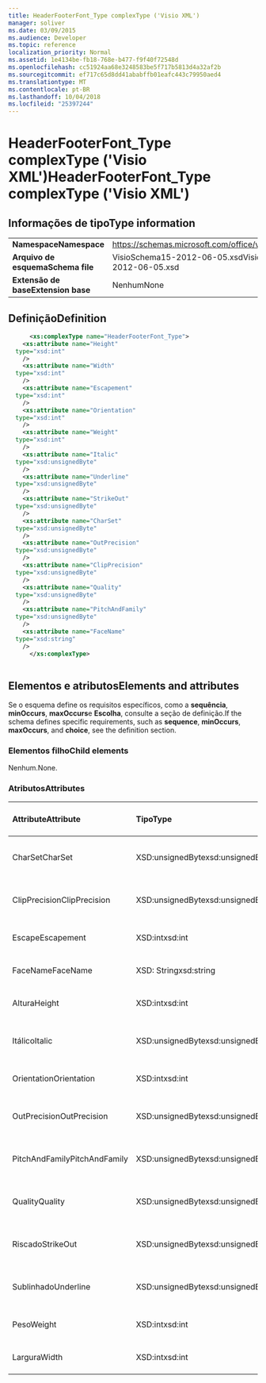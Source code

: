 ```yaml
---
title: HeaderFooterFont_Type complexType ('Visio XML')
manager: soliver
ms.date: 03/09/2015
ms.audience: Developer
ms.topic: reference
localization_priority: Normal
ms.assetid: 1e4134be-fb18-768e-b477-f9f40f72548d
ms.openlocfilehash: cc51924aa68e3248583be5f717b5813d4a32af2b
ms.sourcegitcommit: ef717c65d8dd41ababffb01eafc443c79950aed4
ms.translationtype: MT
ms.contentlocale: pt-BR
ms.lasthandoff: 10/04/2018
ms.locfileid: "25397244"
---
```

# <a name="headerfooterfonttype-complextype-visio-xml"></a><span data-ttu-id="fae0c-102">HeaderFooterFont_Type complexType ('Visio XML')</span><span class="sxs-lookup"><span data-stu-id="fae0c-102">HeaderFooterFont_Type complexType ('Visio XML')</span></span>

## <a name="type-information"></a><span data-ttu-id="fae0c-103">Informações de tipo</span><span class="sxs-lookup"><span data-stu-id="fae0c-103">Type information</span></span>

|||
|:-----|:-----|
|<span data-ttu-id="fae0c-104">**Namespace**</span><span class="sxs-lookup"><span data-stu-id="fae0c-104">**Namespace**</span></span> <br/> |https://schemas.microsoft.com/office/visio/2011/1/core  <br/> |
|<span data-ttu-id="fae0c-105">**Arquivo de esquema**</span><span class="sxs-lookup"><span data-stu-id="fae0c-105">**Schema file**</span></span> <br/> |<span data-ttu-id="fae0c-106">VisioSchema15-2012-06-05.xsd</span><span class="sxs-lookup"><span data-stu-id="fae0c-106">VisioSchema15-2012-06-05.xsd</span></span>  <br/> |
|<span data-ttu-id="fae0c-107">**Extensão de base**</span><span class="sxs-lookup"><span data-stu-id="fae0c-107">**Extension base**</span></span> <br/> |<span data-ttu-id="fae0c-108">Nenhum</span><span class="sxs-lookup"><span data-stu-id="fae0c-108">None</span></span>  <br/> |
   
## <a name="definition"></a><span data-ttu-id="fae0c-109">Definição</span><span class="sxs-lookup"><span data-stu-id="fae0c-109">Definition</span></span>

```XML
      <xs:complexType name="HeaderFooterFont_Type">
    <xs:attribute name="Height"
  type="xsd:int"
    />
    <xs:attribute name="Width"
  type="xsd:int"
    />
    <xs:attribute name="Escapement"
  type="xsd:int"
    />
    <xs:attribute name="Orientation"
  type="xsd:int"
    />
    <xs:attribute name="Weight"
  type="xsd:int"
    />
    <xs:attribute name="Italic"
  type="xsd:unsignedByte"
    />
    <xs:attribute name="Underline"
  type="xsd:unsignedByte"
    />
    <xs:attribute name="StrikeOut"
  type="xsd:unsignedByte"
    />
    <xs:attribute name="CharSet"
  type="xsd:unsignedByte"
    />
    <xs:attribute name="OutPrecision"
  type="xsd:unsignedByte"
    />
    <xs:attribute name="ClipPrecision"
  type="xsd:unsignedByte"
    />
    <xs:attribute name="Quality"
  type="xsd:unsignedByte"
    />
    <xs:attribute name="PitchAndFamily"
  type="xsd:unsignedByte"
    />
    <xs:attribute name="FaceName"
  type="xsd:string"
    />
      </xs:complexType>
      
```

## <a name="elements-and-attributes"></a><span data-ttu-id="fae0c-110">Elementos e atributos</span><span class="sxs-lookup"><span data-stu-id="fae0c-110">Elements and attributes</span></span>

<span data-ttu-id="fae0c-111">Se o esquema define os requisitos específicos, como a **sequência**, **minOccurs**, **maxOccurs**e **Escolha**, consulte a seção de definição.</span><span class="sxs-lookup"><span data-stu-id="fae0c-111">If the schema defines specific requirements, such as **sequence**, **minOccurs**, **maxOccurs**, and **choice**, see the definition section.</span></span> 
  
### <a name="child-elements"></a><span data-ttu-id="fae0c-112">Elementos filho</span><span class="sxs-lookup"><span data-stu-id="fae0c-112">Child elements</span></span>

<span data-ttu-id="fae0c-113">Nenhum.</span><span class="sxs-lookup"><span data-stu-id="fae0c-113">None.</span></span>
  
### <a name="attributes"></a><span data-ttu-id="fae0c-114">Atributos</span><span class="sxs-lookup"><span data-stu-id="fae0c-114">Attributes</span></span>

|<span data-ttu-id="fae0c-115">**Attribute**</span><span class="sxs-lookup"><span data-stu-id="fae0c-115">**Attribute**</span></span>|<span data-ttu-id="fae0c-116">**Tipo**</span><span class="sxs-lookup"><span data-stu-id="fae0c-116">**Type**</span></span>|<span data-ttu-id="fae0c-117">**Obrigatório**</span><span class="sxs-lookup"><span data-stu-id="fae0c-117">**Required**</span></span>|<span data-ttu-id="fae0c-118">**Descrição**</span><span class="sxs-lookup"><span data-stu-id="fae0c-118">**Description**</span></span>|<span data-ttu-id="fae0c-119">**Valores possíveis**</span><span class="sxs-lookup"><span data-stu-id="fae0c-119">**Possible values**</span></span>|
|:-----|:-----|:-----|:-----|:-----|
|<span data-ttu-id="fae0c-120">CharSet</span><span class="sxs-lookup"><span data-stu-id="fae0c-120">CharSet</span></span>  <br/> |<span data-ttu-id="fae0c-121">XSD:unsignedByte</span><span class="sxs-lookup"><span data-stu-id="fae0c-121">xsd:unsignedByte</span></span>  <br/> |<span data-ttu-id="fae0c-122">opcional</span><span class="sxs-lookup"><span data-stu-id="fae0c-122">optional</span></span>  <br/> ||<span data-ttu-id="fae0c-123">Valores do tipo xsd:unsignedByte.</span><span class="sxs-lookup"><span data-stu-id="fae0c-123">Values of the xsd:unsignedByte type.</span></span>  <br/> |
|<span data-ttu-id="fae0c-124">ClipPrecision</span><span class="sxs-lookup"><span data-stu-id="fae0c-124">ClipPrecision</span></span>  <br/> |<span data-ttu-id="fae0c-125">XSD:unsignedByte</span><span class="sxs-lookup"><span data-stu-id="fae0c-125">xsd:unsignedByte</span></span>  <br/> |<span data-ttu-id="fae0c-126">opcional</span><span class="sxs-lookup"><span data-stu-id="fae0c-126">optional</span></span>  <br/> ||<span data-ttu-id="fae0c-127">Valores do tipo xsd:unsignedByte.</span><span class="sxs-lookup"><span data-stu-id="fae0c-127">Values of the xsd:unsignedByte type.</span></span>  <br/> |
|<span data-ttu-id="fae0c-128">Escape</span><span class="sxs-lookup"><span data-stu-id="fae0c-128">Escapement</span></span>  <br/> |<span data-ttu-id="fae0c-129">XSD:int</span><span class="sxs-lookup"><span data-stu-id="fae0c-129">xsd:int</span></span>  <br/> |<span data-ttu-id="fae0c-130">opcional</span><span class="sxs-lookup"><span data-stu-id="fae0c-130">optional</span></span>  <br/> ||<span data-ttu-id="fae0c-131">Valores do tipo xsd:int.</span><span class="sxs-lookup"><span data-stu-id="fae0c-131">Values of the xsd:int type.</span></span>  <br/> |
|<span data-ttu-id="fae0c-132">FaceName</span><span class="sxs-lookup"><span data-stu-id="fae0c-132">FaceName</span></span>  <br/> |<span data-ttu-id="fae0c-133">XSD: String</span><span class="sxs-lookup"><span data-stu-id="fae0c-133">xsd:string</span></span>  <br/> |<span data-ttu-id="fae0c-134">opcional</span><span class="sxs-lookup"><span data-stu-id="fae0c-134">optional</span></span>  <br/> ||<span data-ttu-id="fae0c-135">Valores do tipo xsd: String.</span><span class="sxs-lookup"><span data-stu-id="fae0c-135">Values of the xsd:string type.</span></span>  <br/> |
|<span data-ttu-id="fae0c-136">Altura</span><span class="sxs-lookup"><span data-stu-id="fae0c-136">Height</span></span>  <br/> |<span data-ttu-id="fae0c-137">XSD:int</span><span class="sxs-lookup"><span data-stu-id="fae0c-137">xsd:int</span></span>  <br/> |<span data-ttu-id="fae0c-138">opcional</span><span class="sxs-lookup"><span data-stu-id="fae0c-138">optional</span></span>  <br/> ||<span data-ttu-id="fae0c-139">Valores do tipo xsd:int.</span><span class="sxs-lookup"><span data-stu-id="fae0c-139">Values of the xsd:int type.</span></span>  <br/> |
|<span data-ttu-id="fae0c-140">Itálico</span><span class="sxs-lookup"><span data-stu-id="fae0c-140">Italic</span></span>  <br/> |<span data-ttu-id="fae0c-141">XSD:unsignedByte</span><span class="sxs-lookup"><span data-stu-id="fae0c-141">xsd:unsignedByte</span></span>  <br/> |<span data-ttu-id="fae0c-142">opcional</span><span class="sxs-lookup"><span data-stu-id="fae0c-142">optional</span></span>  <br/> ||<span data-ttu-id="fae0c-143">Valores do tipo xsd:unsignedByte.</span><span class="sxs-lookup"><span data-stu-id="fae0c-143">Values of the xsd:unsignedByte type.</span></span>  <br/> |
|<span data-ttu-id="fae0c-144">Orientation</span><span class="sxs-lookup"><span data-stu-id="fae0c-144">Orientation</span></span>  <br/> |<span data-ttu-id="fae0c-145">XSD:int</span><span class="sxs-lookup"><span data-stu-id="fae0c-145">xsd:int</span></span>  <br/> |<span data-ttu-id="fae0c-146">opcional</span><span class="sxs-lookup"><span data-stu-id="fae0c-146">optional</span></span>  <br/> ||<span data-ttu-id="fae0c-147">Valores do tipo xsd:int.</span><span class="sxs-lookup"><span data-stu-id="fae0c-147">Values of the xsd:int type.</span></span>  <br/> |
|<span data-ttu-id="fae0c-148">OutPrecision</span><span class="sxs-lookup"><span data-stu-id="fae0c-148">OutPrecision</span></span>  <br/> |<span data-ttu-id="fae0c-149">XSD:unsignedByte</span><span class="sxs-lookup"><span data-stu-id="fae0c-149">xsd:unsignedByte</span></span>  <br/> |<span data-ttu-id="fae0c-150">opcional</span><span class="sxs-lookup"><span data-stu-id="fae0c-150">optional</span></span>  <br/> ||<span data-ttu-id="fae0c-151">Valores do tipo xsd:unsignedByte.</span><span class="sxs-lookup"><span data-stu-id="fae0c-151">Values of the xsd:unsignedByte type.</span></span>  <br/> |
|<span data-ttu-id="fae0c-152">PitchAndFamily</span><span class="sxs-lookup"><span data-stu-id="fae0c-152">PitchAndFamily</span></span>  <br/> |<span data-ttu-id="fae0c-153">XSD:unsignedByte</span><span class="sxs-lookup"><span data-stu-id="fae0c-153">xsd:unsignedByte</span></span>  <br/> |<span data-ttu-id="fae0c-154">opcional</span><span class="sxs-lookup"><span data-stu-id="fae0c-154">optional</span></span>  <br/> ||<span data-ttu-id="fae0c-155">Valores do tipo xsd:unsignedByte.</span><span class="sxs-lookup"><span data-stu-id="fae0c-155">Values of the xsd:unsignedByte type.</span></span>  <br/> |
|<span data-ttu-id="fae0c-156">Quality</span><span class="sxs-lookup"><span data-stu-id="fae0c-156">Quality</span></span>  <br/> |<span data-ttu-id="fae0c-157">XSD:unsignedByte</span><span class="sxs-lookup"><span data-stu-id="fae0c-157">xsd:unsignedByte</span></span>  <br/> |<span data-ttu-id="fae0c-158">opcional</span><span class="sxs-lookup"><span data-stu-id="fae0c-158">optional</span></span>  <br/> ||<span data-ttu-id="fae0c-159">Valores do tipo xsd:unsignedByte.</span><span class="sxs-lookup"><span data-stu-id="fae0c-159">Values of the xsd:unsignedByte type.</span></span>  <br/> |
|<span data-ttu-id="fae0c-160">Riscado</span><span class="sxs-lookup"><span data-stu-id="fae0c-160">StrikeOut</span></span>  <br/> |<span data-ttu-id="fae0c-161">XSD:unsignedByte</span><span class="sxs-lookup"><span data-stu-id="fae0c-161">xsd:unsignedByte</span></span>  <br/> |<span data-ttu-id="fae0c-162">opcional</span><span class="sxs-lookup"><span data-stu-id="fae0c-162">optional</span></span>  <br/> ||<span data-ttu-id="fae0c-163">Valores do tipo xsd:unsignedByte.</span><span class="sxs-lookup"><span data-stu-id="fae0c-163">Values of the xsd:unsignedByte type.</span></span>  <br/> |
|<span data-ttu-id="fae0c-164">Sublinhado</span><span class="sxs-lookup"><span data-stu-id="fae0c-164">Underline</span></span>  <br/> |<span data-ttu-id="fae0c-165">XSD:unsignedByte</span><span class="sxs-lookup"><span data-stu-id="fae0c-165">xsd:unsignedByte</span></span>  <br/> |<span data-ttu-id="fae0c-166">opcional</span><span class="sxs-lookup"><span data-stu-id="fae0c-166">optional</span></span>  <br/> ||<span data-ttu-id="fae0c-167">Valores do tipo xsd:unsignedByte.</span><span class="sxs-lookup"><span data-stu-id="fae0c-167">Values of the xsd:unsignedByte type.</span></span>  <br/> |
|<span data-ttu-id="fae0c-168">Peso</span><span class="sxs-lookup"><span data-stu-id="fae0c-168">Weight</span></span>  <br/> |<span data-ttu-id="fae0c-169">XSD:int</span><span class="sxs-lookup"><span data-stu-id="fae0c-169">xsd:int</span></span>  <br/> |<span data-ttu-id="fae0c-170">opcional</span><span class="sxs-lookup"><span data-stu-id="fae0c-170">optional</span></span>  <br/> ||<span data-ttu-id="fae0c-171">Valores do tipo xsd:int.</span><span class="sxs-lookup"><span data-stu-id="fae0c-171">Values of the xsd:int type.</span></span>  <br/> |
|<span data-ttu-id="fae0c-172">Largura</span><span class="sxs-lookup"><span data-stu-id="fae0c-172">Width</span></span>  <br/> |<span data-ttu-id="fae0c-173">XSD:int</span><span class="sxs-lookup"><span data-stu-id="fae0c-173">xsd:int</span></span>  <br/> |<span data-ttu-id="fae0c-174">opcional</span><span class="sxs-lookup"><span data-stu-id="fae0c-174">optional</span></span>  <br/> ||<span data-ttu-id="fae0c-175">Valores do tipo xsd:int.</span><span class="sxs-lookup"><span data-stu-id="fae0c-175">Values of the xsd:int type.</span></span>  <br/> |
   

